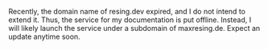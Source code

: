 <!-- title: maxresing.de -->
<!-- subtitle: Stopped service for documentation -->
<!-- header.title: Stopped service for documentation -->
<!-- header.subtitle: -->

Recently, the domain name of resing.dev expired, and I do not intend to extend it. Thus, the service for my documentation is put offline. Instead, I will likely launch the service under a subdomain of maxresing.de. Expect an update anytime soon.
